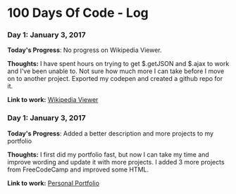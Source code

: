 # 100 Days Of Code - Log

### Day 1: January 3, 2017

**Today's Progress**: No progress on Wikipedia Viewer.

**Thoughts:** I have spent hours on trying to get $.getJSON and $.ajax to work and I've been unable to. Not sure how much more I can take before I move on to another project. Exported my codepen and created a github repo for it.

**Link to work:** [Wikipedia Viewer](http://codepen.io/janttaylor/full/LRQVKm/)

### Day 1: January 3, 2017

**Today's Progress**: Added a better description and more projects to my portfolio

**Thoughts:** I first did my portfolio fast, but now I can take my time and improve wording and update it with more projects. I added 3 more projects from FreeCodeCamp and improved some HTML.

**Link to work:** [Personal Portfolio](http://codepen.io/janttaylor/full/LNoRpK/)